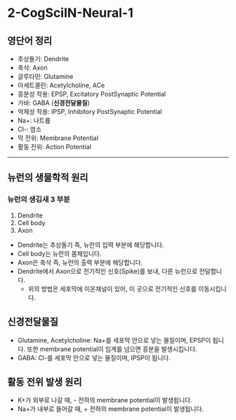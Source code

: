 # 2-CogSciIN-Neural-1

## 영단어 정리

- 추상돌기: Dendrite
- 축삭: Axon
- 글루타민: Glutamine
- 아세트콜린: Acetylcholine, ACe
- 흥분성 작용: EPSP, Excitatory PostSynaptic Potential
- 가바: GABA (**신경전달물질**)
- 억제성 작용: IPSP, Inhibitory PostSynaptic Potential
- Na+: 나트륨
- Cl-: 염소
- 막 전위: Membrane Potential
- 활동 전위: Action Potential

---

## 뉴런의 생물학적 원리

### 뉴런의 생김새 3 부분

1. Dendrite
2. Cell body
3. Axon

- Dendrite는 추상돌기 즉, 뉴런의 입력 부분에 해당합니다.
- Cell body는 뉴런의 몸체입니다.
- Axon은 축삭 즉, 뉴런의 출력 부분에 해당합니다.
- Dendrite에서 Axon으로 전기적인 신호(Spike)를 보내, 다른 뉴런으로 전달합니다.
  - 위의 방법은 세포막에 이온채널이 있어, 이 곳으로 전기적인 신호를 이동시킵니다.

## 신경전달물질

- Glutamine, Acetylcholine: Na+를 세포막 안으로 넣는 물질이며, EPSP이 됩니다. 또한 membrane potential이 임계를 넘으면 흥분을 발생시킵니다.
- GABA: Cl-를 세포막 안으로 넣는 물질이며, IPSP이 됩니다.

## 활동 전위 발생 원리

- K+가 외부로 나갈 때, - 전하의 membrane potential이 발생됩니다.
- Na+가 내부로 들어갈 때, + 전하의 membrane potential이 발생됩니다.
